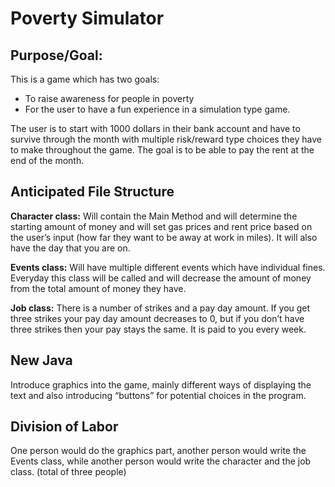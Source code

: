 # Poverty Simulator
## Purpose/Goal: 
This is a game which has two goals: 
- To raise awareness for people in poverty
- For the user to have a fun experience in a simulation type game. 

The user is to start with 1000 dollars in their bank account and have to survive through the month with multiple risk/reward type choices they have to make throughout the game. The goal is to be able to pay the rent at the end of the month. 
## Anticipated File Structure
**Character class:** Will contain the Main Method and will determine the starting amount of money and will set gas prices and rent price based on the user’s input (how far they want to be away at work in miles). It will also have the day that you are on.  

**Events class:** Will have multiple different events which have individual fines. Everyday this class will be called and will decrease the amount of money from the total amount of money they have.

**Job class:** There is a number of strikes and a pay day amount. If you get three strikes your pay day amount decreases to 0, but if you don’t have three strikes then your pay stays the same. It is paid to you every week. 
## New Java
Introduce graphics into the game, mainly different ways of displaying the text and also introducing “buttons” for potential choices in the program. 
## Division of Labor
One person would do the graphics part, another person would write the Events class, while another person would write the character and the job class.  (total of three people) 
